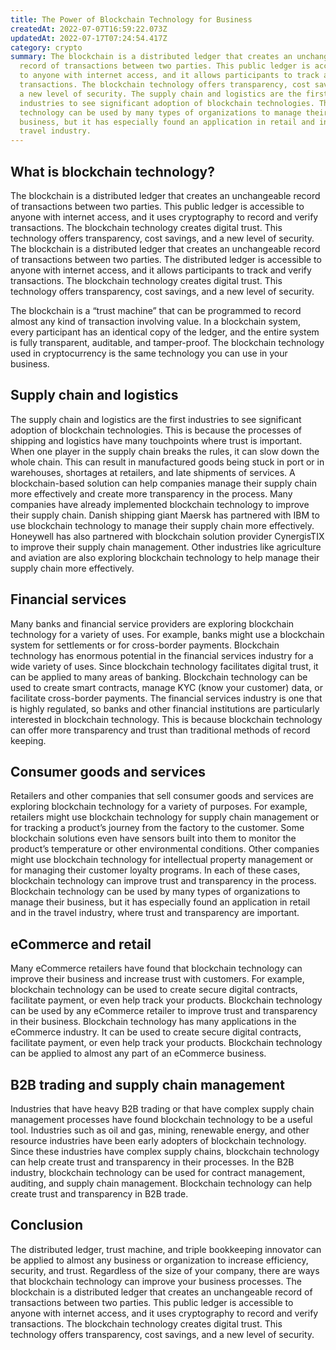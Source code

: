 ```yaml
---
title: The Power of Blockchain Technology for Business
createdAt: 2022-07-07T16:59:22.073Z
updatedAt: 2022-07-17T07:24:54.417Z
category: crypto
summary: The blockchain is a distributed ledger that creates an unchangeable
  record of transactions between two parties. This public ledger is accessible
  to anyone with internet access, and it allows participants to track and verify
  transactions. The blockchain technology offers transparency, cost savings, and
  a new level of security. The supply chain and logistics are the first
  industries to see significant adoption of blockchain technologies. The
  technology can be used by many types of organizations to manage their
  business, but it has especially found an application in retail and in the
  travel industry.
---
```


## What is blockchain technology?

The blockchain is a distributed ledger that creates an unchangeable record of transactions between two parties. This public ledger is accessible to anyone with internet access, and it uses cryptography to record and verify transactions. The blockchain technology creates digital trust. This technology offers transparency, cost savings, and a new level of security. The blockchain is a distributed ledger that creates an unchangeable record of transactions between two parties. The distributed ledger is accessible to anyone with internet access, and it allows participants to track and verify transactions. The blockchain technology creates digital trust. This technology offers transparency, cost savings, and a new level of security.

The blockchain is a “trust machine” that can be programmed to record almost any kind of transaction involving value. In a blockchain system, every participant has an identical copy of the ledger, and the entire system is fully transparent, auditable, and tamper-proof. The blockchain technology used in cryptocurrency is the same technology you can use in your business.

## Supply chain and logistics

The supply chain and logistics are the first industries to see significant adoption of blockchain technologies. This is because the processes of shipping and logistics have many touchpoints where trust is important. When one player in the supply chain breaks the rules, it can slow down the whole chain. This can result in manufactured goods being stuck in port or in warehouses, shortages at retailers, and late shipments of services. A blockchain-based solution can help companies manage their supply chain more effectively and create more transparency in the process. Many companies have already implemented blockchain technology to improve their supply chain. Danish shipping giant Maersk has partnered with IBM to use blockchain technology to manage their supply chain more effectively. Honeywell has also partnered with blockchain solution provider CynergisTIX to improve their supply chain management. Other industries like agriculture and aviation are also exploring blockchain technology to help manage their supply chain more effectively.

## Financial services

Many banks and financial service providers are exploring blockchain technology for a variety of uses. For example, banks might use a blockchain system for settlements or for cross-border payments. Blockchain technology has enormous potential in the financial services industry for a wide variety of uses. Since blockchain technology facilitates digital trust, it can be applied to many areas of banking. Blockchain technology can be used to create smart contracts, manage KYC (know your customer) data, or facilitate cross-border payments. The financial services industry is one that is highly regulated, so banks and other financial institutions are particularly interested in blockchain technology. This is because blockchain technology can offer more transparency and trust than traditional methods of record keeping.

## Consumer goods and services

Retailers and other companies that sell consumer goods and services are exploring blockchain technology for a variety of purposes. For example, retailers might use blockchain technology for supply chain management or for tracking a product’s journey from the factory to the customer. Some blockchain solutions even have sensors built into them to monitor the product’s temperature or other environmental conditions. Other companies might use blockchain technology for intellectual property management or for managing their customer loyalty programs. In each of these cases, blockchain technology can improve trust and transparency in the process. Blockchain technology can be used by many types of organizations to manage their business, but it has especially found an application in retail and in the travel industry, where trust and transparency are important.

## eCommerce and retail

Many eCommerce retailers have found that blockchain technology can improve their business and increase trust with customers. For example, blockchain technology can be used to create secure digital contracts, facilitate payment, or even help track your products. Blockchain technology can be used by any eCommerce retailer to improve trust and transparency in their business. Blockchain technology has many applications in the eCommerce industry. It can be used to create secure digital contracts, facilitate payment, or even help track your products. Blockchain technology can be applied to almost any part of an eCommerce business.

## B2B trading and supply chain management

Industries that have heavy B2B trading or that have complex supply chain management processes have found blockchain technology to be a useful tool. Industries such as oil and gas, mining, renewable energy, and other resource industries have been early adopters of blockchain technology. Since these industries have complex supply chains, blockchain technology can help create trust and transparency in their processes. In the B2B industry, blockchain technology can be used for contract management, auditing, and supply chain management. Blockchain technology can help create trust and transparency in B2B trade.

## Conclusion

The distributed ledger, trust machine, and triple bookkeeping innovator can be applied to almost any business or organization to increase efficiency, security, and trust. Regardless of the size of your company, there are ways that blockchain technology can improve your business processes. The blockchain is a distributed ledger that creates an unchangeable record of transactions between two parties. This public ledger is accessible to anyone with internet access, and it uses cryptography to record and verify transactions. The blockchain technology creates digital trust. This technology offers transparency, cost savings, and a new level of security.
